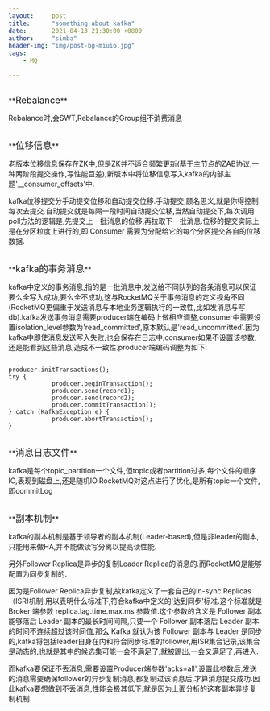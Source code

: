 ```yaml
---
layout:     post
title:      "something about kafka"
date:       2021-04-13 21:30:00 +0800
author:     "simba"
header-img: "img/post-bg-miui6.jpg"
tags:
    - MQ

---
```


<br>
**<font size="4">Rebalance</font>** <br>

Rebalance时,会SWT,Rebalance的Group组不消费消息


<br>
**<font size="4">位移信息</font>** <br>

老版本位移信息保存在ZK中,但是ZK并不适合频繁更新(基于主节点的ZAB协议,一种两阶段提交操作,写性能巨差),新版本中将位移信息写入kafka的内部主题'\_\_consumer_offsets'中.<br>

kafka位移提交分手动提交位移和自动提交位移.手动提交,顾名思义,就是你得控制每次去提交.自动提交就是每隔一段时间自动提交位移,当然自动提交下,每次调用poll方法的逻辑是,先提交上一批消息的位移,再拉取下一批消息.位移的提交实际上是在分区粒度上进行的,即 Consumer 需要为分配给它的每个分区提交各自的位移数据.<br>


<br>
**<font size="4">kafka的事务消息</font>** <br>

kafka中定义的事务消息,指的是一批消息中,发送给不同队列的各条消息可以保证要么全写入成功,要么全不成功,这与RocketMQ关于事务消息的定义视角不同(RocketMQ更偏重于发送消息与本地业务逻辑执行的一致性,比如发消息与写db).kafka发送事务消息需要producer端在编码上做相应调整,consumer中需要设置isolation_level参数为'read_committed',原本默认是'read_uncommitted'.因为kafka中即使消息发送写入失败,也会保存在日志中,consumer如果不设置该参数,还是能看到这些消息,造成不一致性.producer端编码调整为如下:

```

producer.initTransactions();
try {
            producer.beginTransaction();
            producer.send(record1);
            producer.send(record2);
            producer.commitTransaction();
} catch (KafkaException e) {
            producer.abortTransaction();
}
```


<br>
**<font size="4">消息日志文件</font>** <br>

kafka是每个topic_partition一个文件,但topic或者partition过多,每个文件的顺序IO,表现到磁盘上,还是随机IO.RocketMQ对这点进行了优化,是所有topic一个文件,即commitLog


<br>
**<font size="4">副本机制</font>** <br>

kafka的副本机制是基于领导者的副本机制(Leader-based),但是非leader的副本,只能用来做HA,并不能做读写分离以提高读性能.<br>

另外Follower Replica是异步的复制Leader Replica的消息的.而RocketMQ是能够配置为同步复制的.<br>

因为是Follower Replica异步复制,故kafka定义了一套自己的In-sync Replicas（ISR)机制,用以表明什么标准下,符合kafka中定义的'达到同步'标准.这个标准就是 Broker 端参数 replica.lag.time.max.ms 参数值.这个参数的含义是 Follower 副本能够落后 Leader 副本的最长时间间隔,只要一个 Follower 副本落后 Leader 副本的时间不连续超过该时间值,那么 Kafka 就认为该 Follower 副本与 Leader 是同步的,kafka将包括leader自身在内和符合同步标准的follower,用ISR集合记录,该集合是动态的,也就是其中的候选集可能一会不满足了,就被踢出,一会又满足了,再进入.<br>

而kafka要保证不丢消息,需要设置Producer端参数'acks=all',设置此参数后,发送的消息需要确保follower的异步复制消息,都复制过该消息后,才算消息提交成功.因此kafka要想做到不丢消息,性能会极其低下,就是因为上面分析的这套副本异步复制机制.<br>

